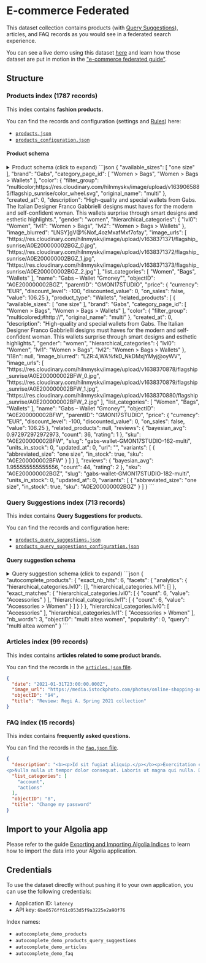 # E-commerce Federated

This dataset collection contains products (with [Query Suggestions](https://www.algolia.com/doc/guides/building-search-ui/ui-and-ux-patterns/query-suggestions/react/)), articles, and FAQ records as you would see in a federated search experience.

You can see a live demo using this dataset [here](https://codesandbox.io/s/github/algolia/autocomplete/tree/next/examples/two-column-layout) and learn how those dataset are put in motion in the ["e-commerce federated guide"](https://www.algolia.com/doc/ui-libraries/autocomplete/guides/creating-an-advanced-ecommerce-experience/).

## Structure

### Products index (1787 records)

This index contains **fashion products.**

You can find the records and configuration (settings and [Rules](https://www.algolia.com/doc/guides/managing-results/rules/rules-overview/)) here:

- [`products.json`](./products.json)
- [`products_configuration.json`](./products_configuration.json)

#### Product schema

<details>
  <summary>Product schema (click to expand)
```json
{
  "available_sizes": [
    "one size"
  ],
  "brand": "Gabs",
  "category_page_id": [
    "Women > Bags",
    "Women > Bags > Wallets"
  ],
  "color": {
    "filter_group": "multicolor;https://res.cloudinary.com/hilnmyskv/image/upload/v1639065885/flagship_sunrise/color_wheel.svg",
    "original_name": "multi"
  },
  "created_at": 0,
  "description": "High-quality and special wallets from Gabs. The Italian Designer Franco Gabbrielli designs must haves for the modern and self-confident woman. This wallets surprise through smart designs and esthetic highlights.",
  "gender": "women",
  "hierarchical_categories": {
    "lvl0": "Women",
    "lvl1": "Women > Bags",
    "lvl2": "Women > Bags > Wallets"
  },
  "image_blurred": "LNSY]gV@%Nof_4ozMxafMxf7ofay",
  "image_urls": [
    "https://res.cloudinary.com/hilnmyskv/image/upload/v1638371371/flagship_sunrise/A0E200000002BGZ_0.jpg",
    "https://res.cloudinary.com/hilnmyskv/image/upload/v1638371372/flagship_sunrise/A0E200000002BGZ_1.jpg",
    "https://res.cloudinary.com/hilnmyskv/image/upload/v1638371373/flagship_sunrise/A0E200000002BGZ_2.jpg"
  ],
  "list_categories": [
    "Women",
    "Bags",
    "Wallets"
  ],
  "name": "Gabs – Wallet “Gmoney”",
  "objectID": "A0E200000002BGZ",
  "parentID": "GMON17STUDIO",
  "price": {
    "currency": "EUR",
    "discount_level": -100,
    "discounted_value": 0,
    "on_sales": false,
    "value": 106.25
  },
  "product_type": "Wallets",
  "related_products": [
    {
      "available_sizes": [
        "one size"
      ],
      "brand": "Gabs",
      "category_page_id": [
        "Women > Bags",
        "Women > Bags > Wallets"
      ],
      "color": {
        "filter_group": "multicolored;#http://",
        "original_name": "multi"
      },
      "created_at": 0,
      "description": "High-quality and special wallets from Gabs. The Italian Designer Franco Gabbrielli designs must haves for the modern and self-confident woman. This wallets surprise through smart designs and esthetic highlights.",
      "gender": "women",
      "hierarchical_categories": {
        "lvl0": "Women",
        "lvl1": "Women > Bags",
        "lvl2": "Women > Bags > Wallets"
      },
      "i18n": null,
      "image_blurred": "LZR:4,WA%fkD_NkDMxjYMyj@oyWV",
      "image_urls": [
        "https://res.cloudinary.com/hilnmyskv/image/upload/v1638370878/flagship_sunrise/A0E200000002BFW_0.jpg",
        "https://res.cloudinary.com/hilnmyskv/image/upload/v1638370879/flagship_sunrise/A0E200000002BFW_1.jpg",
        "https://res.cloudinary.com/hilnmyskv/image/upload/v1638370880/flagship_sunrise/A0E200000002BFW_2.jpg"
      ],
      "list_categories": [
        "Women",
        "Bags",
        "Wallets"
      ],
      "name": "Gabs – Wallet “Gmoney”",
      "objectID": "A0E200000002BFW",
      "parentID": "GMON17STUDIO",
      "price": {
        "currency": "EUR",
        "discount_level": -100,
        "discounted_value": 0,
        "on_sales": false,
        "value": 106.25
      },
      "related_products": null,
      "reviews": {
        "bayesian_avg": 0.972972972972973,
        "count": 36,
        "rating": 1
      },
      "sku": "A0E200000002BFW",
      "slug": "gabs-wallet-GMON17STUDIO-162-multi",
      "units_in_stock": 0,
      "updated_at": 0,
      "url": "",
      "variants": [
        {
          "abbreviated_size": "one size",
          "in_stock": true,
          "sku": "A0E200000002BFW"
        }
      ]
    }
  ],
  "reviews": {
    "bayesian_avg": 1.955555555555556,
    "count": 44,
    "rating": 2
  },
  "sku": "A0E200000002BGZ",
  "slug": "gabs-wallet-GMON17STUDIO-182-multi",
  "units_in_stock": 0,
  "updated_at": 0,
  "variants": [
    {
      "abbreviated_size": "one size",
      "in_stock": true,
      "sku": "A0E200000002BGZ"
    }
  ]
}
```
</details>

### Query Suggestions index (713 records)

This index contains **Query Suggestions for products.**

You can find the records and configuration here:

- [`products_query_suggestions.json`](./products_query_suggestions.json)
- [`products_query_suggestions_configuration.json`](./products_query_suggestions_configuration.json)

#### Query suggestion schema

<details>
  <summary>Query suggestion schema (click to expand)
  ```json
{
  "autocomplete_products": {
    "exact_nb_hits": 6,
    "facets": {
      "analytics": {
        "hierarchical_categories.lvl0": [],
        "hierarchical_categories.lvl1": []
      },
      "exact_matches": {
        "hierarchical_categories.lvl0": [
          {
            "count": 6,
            "value": "Accessories"
          }
        ],
        "hierarchical_categories.lvl1": [
          {
            "count": 6,
            "value": "Accessories > Women"
          }
        ]
      }
    }
  },
  "hierarchical_categories.lvl0": [
    "Accessories"
  ],
  "hierarchical_categories.lvl1": [
    "Accessories > Women"
  ],
  "nb_words": 3,
  "objectID": "multi altea women",
  "popularity": 0,
  "query": "multi altea women"
}
```
</details>

### Articles index (99 records)

This index contains **articles related to some product brands.**

You can find the records in the [`articles.json` file](./articles.json).

```json
{
  "date": "2021-01-31T23:00:00.000Z",
  "image_url": "https://media.istockphoto.com/photos/online-shopping-and-fashion-store-website-with-add-to-cart-button-in-picture-id1287186681?b=1&k=20&m=1287186681&s=170x170&h=94ANJ0PdHLaEx0IXmsBGvBAoE8KBFQLWCVmv1V6YJW8=",
  "objectID": "94",
  "title": "Review: Regi A. Spring 2021 collection"
}
```

### FAQ index (15 records)

This index contains **frequently asked questions.**

You can find the records in the [`faq.json` file](./faq.json).

```json
{
  "description": "<b><p>Id sit fugiat aliquip.</p></b><p>Exercitation eiusmod cupidatat reprehenderit est exercitation cupidatat dolor adipisicing. Nulla incididunt eu pariatur cillum ut id quis dolor pariatur ad ullamco et. Aliqua cupidatat adipisicing sunt aute aliquip ut aliquip ullamco incididunt minim est. Nostrud pariatur anim occaecat est anim reprehenderit voluptate ipsum labore labore. Pariatur ad sint culpa exercitation consectetur do ea in qui fugiat labore laborum.</p>
<p>Nulla nulla ut tempor dolor consequat. Laboris ut magna qui nulla. Duis nostrud labore quis ea pariatur dolor exercitation magna laboris elit esse ut aliquip dolore. Ea officia eiusmod incididunt laborum aliqua Lorem proident laborum officia eu voluptate ex. In tempor mollit amet est eu nostrud nisi proident sint voluptate irure tempor velit elit aute. Reprehenderit id ut ipsum amet labore officia tempor quis nulla mollit aliqua. Qui minim fugiat duis ea reprehenderit cupidatat.</p><i><p>Minim eu nisi officia irure tempor ipsum labore sunt duis reprehenderit. Adipisicing minim reprehenderit non. Incididunt elit laboris ipsum. Dolor ea commodo do aliqua nulla eiusmod enim laboris est veniam nulla excepteur eu. Consequat ipsum veniam id tempor Lorem veniam sunt culpa pariatur tempor amet.</p></i>",
  "list_categories": [
    "account",
    "actions"
  ],
  "objectID": "8",
  "title": "Change my password"
}
```

## Import to your Algolia app

Please refer to the guide [Exporting and Importing Algolia Indices](https://www.algolia.com/doc/guides/sending-and-managing-data/manage-your-indices/how-to/export-an-algolia-index/) to learn how to import the data into your Algolia application.

## Credentials

To use the dataset directly without pushing it to your own application, you can use the following credentials:

- Application ID: `latency`  
- API key: `6be0576ff61c053d5f9a3225e2a90f76`

Index names:
  - `autocomplete_demo_products`
  - `autocomplete_demo_products_query_suggestions`
  - `autocomplete_demo_articles`
  - `autocomplete_demo_faq`

